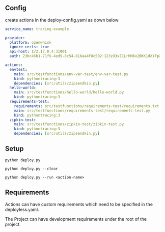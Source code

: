 ## Config
create actions in the deploy-config.yaml as down below
```yaml
service_name: tracing-example

provider:
  platform: openwhisk
  ignore-certs: true
  api-host: 172.17.0.4:31001
  auth: 23bc46b1-71f6-4ed5-8c54-816aa4f8c502:123zO3xZCLrMN6v2BKK1dXYFpXlPkccOFqm12CdAsMgRU4VrNZ9lyGVCGuMDGIwP

actions:
  envtest:
    main: src/testfunctions/env-var-test/env-var-test.py
    kind: pythontracing:3
    dependencies: [src/utils/zipsendkin.py]
  hello-world:
    main: src/testfunctions/hello-world/hello-world.py
    kind: pythontracing:3
  requirements-test:
    requirements: src/testfunctions/requirements-test/requirements.txt
    main: src/testfunctions/requirements-test/requirements-test.py
    kind: pythontracing:3
  zipkin-test:
    main: src/testfunctions/zipkin-test/zipkin-test.py
    kind: pythontracing:3
    dependencies: [src/utils/zipsendkin.py]
```
## Setup
`python deploy.py`

`python deploy.py --clear`

`python deploy.py --run <action-name>`

## Requirements

Actions can have custom requirements which need to be specified in the deployless.yaml.

The Project can have development requirements under the root of the project.
